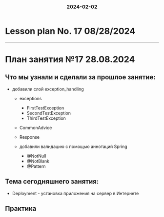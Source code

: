 
<h3 style="text-align: center; padding-bottom: 14px">2024-02-02</h3>

# Lesson plan No. 17 08/28/2024



___

# План занятия №17 28.08.2024

## Что мы узнали и сделали за прошлое занятие:
- добавили слой exception_handling
  - exceptions
    - FirstTestException
    - SecondTestException
    - ThirdTestException
  - CommonAdvice
  - Response

  - добавили валидацию с помощью аннотаций Spring
    - @NotNull
    - @NotBlank
    - @Pattern


## Тема сегодняшнего занятия:
- Deployment - установка приложения на сервер в Интернете


## Практика


